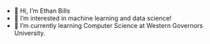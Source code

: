 - 👋 Hi, I’m Ethan Bills
- 👀 I’m interested in machine learning and data science!
- 🌱 I’m currently learning Computer Science at Western Governors University.

<!---
ejbills/ejbills is a ✨ special ✨ repository because its `README.md` (this file) appears on your GitHub profile.
You can click the Preview link to take a look at your changes.
--->
